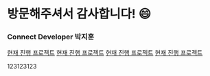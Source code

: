 # 방문해주셔서 감사합니다! 😄  

### Connect Developer 박지훈  

[현재 진행 프로젝트](https://github.com/users/HeroNoah/projects/5)
[현재 진행 프로젝트](https://github.com/users/HeroNoah/projects/5)
[현재 진행 프로젝트](https://github.com/users/HeroNoah/projects/5)
[현재 진행 프로젝트](https://github.com/users/HeroNoah/projects/5)

<!--
**HeroNoah/heronoah** is a ✨ _special_ ✨ repository because its `README.md` (this file) appears on your GitHub profile.

Here are some ideas to get you started:

- 🔭 I’m currently working on ...
- 🌱 I’m currently learning ...
- 👯 I’m looking to collaborate on ...
- 🤔 I’m looking for help with ...
- 💬 Ask me about ...
- 📫 How to reach me: ...
- 😄 Pronouns: ...
- ⚡ Fun fact: ...
-->

123123123
